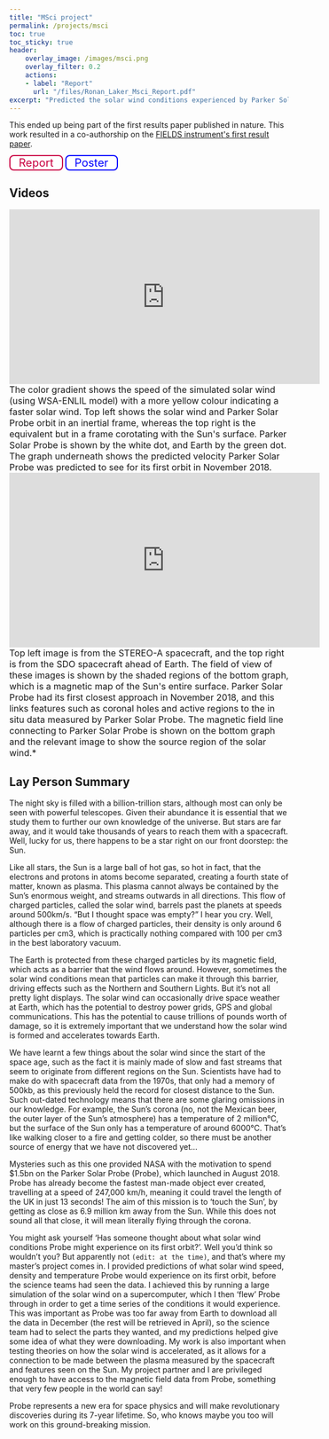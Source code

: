 ```yaml
---
title: "MSci project"
permalink: /projects/msci
toc: true
toc_sticky: true
header:
    overlay_image: /images/msci.png
    overlay_filter: 0.2
    actions:
    - label: "Report"
      url: "/files/Ronan_Laker_Msci_Report.pdf"
excerpt: "Predicted the solar wind conditions experienced by Parker Solar Probe on its first encounter with the Sun"
---
```




This ended up being part of the first results paper published in nature. This work resulted in a co-authorship on the [FIELDS instrument's first result paper](https://www.nature.com/articles/s41586-019-1818-7).

<style> 
.custombutton,
.custombutton:visited{
    border-radius: 8px;
    font-size: 20px;
    margin-bottom:5px;
    padding-top:0px;
    padding-bottom:0px;
    padding-left:15px;
    padding-right:15px;
    height: 4em;
    border: 2px solid black;
    color: black;
    text-decoration: none;
    text-align: center;  
}

.custombutton:hover {
    background-color: black;
    color: white;
    text-decoration: none;
}

.buttonpdf,
.buttonpdf:visited {
    background-color: white; 
    color: #c90241; 
    border: 2px solid #c90241;
}

.buttonpdf:hover {
    background-color: #c90241;
    color: white;
}

.buttonposter,
.buttonposter:visited {
    background-color: white; 
    color: blue;
    border: 2px solid  blue;
}

.buttonposter:hover {
    background-color: blue;
    color: white;
}
</style>


<a class="custombutton buttonpdf" href="/files/Ronan_Laker_Msci_Report.pdf" target="_blank" rel="noopener noreferrer" >Report</a> <a class="custombutton buttonposter" href="/files/Ronan_Laker_Tom_Woolley_Poster.pdf" target="_blank" rel="noopener noreferrer" >Poster</a>


## Videos

<iframe width="560" height="315" src="https://www.youtube.com/embed/GgJgghScZCc" frameborder="0" allow="accelerometer; autoplay; clipboard-write; encrypted-media; gyroscope; picture-in-picture" allowfullscreen></iframe>

<span style="font-size:16px;">
    The color gradient shows the speed of the simulated solar wind (using WSA-ENLIL model) with a more yellow colour indicating a faster solar wind. Top left shows the solar wind and Parker Solar Probe orbit in an inertial frame, whereas the top right is the equivalent but in a frame corotating with the Sun's surface. Parker Solar Probe is shown by the white dot, and Earth by the green dot. The graph underneath shows the predicted velocity Parker Solar Probe was predicted to see for its first orbit in November 2018.
</span>

<iframe width="560" height="315" src="https://www.youtube.com/embed/G5ERYXIiIp8" frameborder="0" allow="accelerometer; autoplay; clipboard-write; encrypted-media; gyroscope; picture-in-picture" allowfullscreen></iframe>

<span style="font-size:16px">
    Top left image is from the STEREO-A spacecraft, and the top right is from the SDO spacecraft ahead of Earth. The field of view of these images is shown by the shaded regions of the bottom graph, which is a magnetic map of the Sun's entire surface. Parker Solar Probe had its first closest approach in November 2018, and this links features such as coronal holes and active regions to the in situ data measured by Parker Solar Probe. The magnetic field line connecting to Parker Solar Probe is shown on the bottom graph and the relevant image to show the source region of the solar wind.*
</span>

<a name="summary"></a>
## Lay Person Summary

The night sky is filled with a billion-trillion stars, although most can only be seen with powerful telescopes. Given their abundance it is essential that we study them to further our own knowledge of the universe. But stars are far away, and it would take thousands of years to reach them with a spacecraft. Well, lucky for us, there happens to be a star right on our front doorstep: the Sun.

Like all stars, the Sun is a large ball of hot gas, so hot in fact, that the electrons and protons in atoms become separated, creating a fourth state of matter, known as plasma. This plasma cannot always be contained by the Sun’s enormous weight, and streams outwards in all directions. This flow of charged particles, called the solar wind, barrels past the planets at speeds around 500km/s. “But I thought space was empty?” I hear you cry. Well, although there is a flow of charged particles, their density is only around 6 particles per cm3, which is practically nothing compared with 100 per cm3 in the best laboratory vacuum.

The Earth is protected from these charged particles by its magnetic field, which acts as a barrier that the wind flows around. However, sometimes the solar wind conditions mean that particles can make it through this barrier, driving effects such as the Northern and Southern Lights. But it’s not all pretty light displays. The solar wind can occasionally drive space weather at Earth, which has the potential to destroy power grids, GPS and global communications. This has the potential to cause trillions of pounds worth of damage, so it is extremely important that we understand how the solar wind is formed and accelerates towards Earth.

We have learnt a few things about the solar wind since the start of the space age, such as the fact it is mainly made of slow and fast streams that seem to originate from different regions on the Sun. Scientists have had to make do with spacecraft data from the 1970s, that only had a memory of 500kb, as this previously held the record for closest distance to the Sun. Such out-dated technology means that there are some glaring omissions in our knowledge. For example, the Sun’s corona (no, not the Mexican beer, the outer layer of the Sun’s atmosphere) has a temperature of 2 million°C, but the surface of the Sun only has a temperature of around 6000°C. That’s like walking closer to a fire and getting colder, so there must be another source of energy that we have not discovered yet…

Mysteries such as this one provided NASA with the motivation to spend $1.5bn on the Parker Solar Probe (Probe), which launched in August 2018. Probe has already become the fastest man-made object ever created, travelling at a speed of 247,000 km/h, meaning it could travel the length of the UK in just 13 seconds! The aim of this mission is to ‘touch the Sun’, by getting as close as 6.9 million km away from the Sun. While this does not sound all that close, it will mean literally flying through the corona.

You might ask yourself ‘Has someone thought about what solar wind conditions Probe might experience on its first orbit?’. Well you’d think so wouldn’t you? But apparently not `(edit: at the time)`, and that’s where my master’s project comes in. I provided predictions of what solar wind speed, density and temperature Probe would experience on its first orbit, before the science teams had seen the data. I achieved this by running a large simulation of the solar wind on a supercomputer, which I then ‘flew’ Probe through in order to get a time series of the conditions it would experience. This was important as Probe was too far away from Earth to download all the data in December (the rest will be retrieved in April), so the science team had to select the parts they wanted, and my predictions helped give some idea of what they were downloading. My work is also important when testing theories on how the solar wind is accelerated, as it allows for a connection to be made between the plasma measured by the spacecraft and features seen on the Sun. My project partner and I are privileged enough to have access to the magnetic field data from Probe, something that very few people in the world can say!

Probe represents a new era for space physics and will make revolutionary discoveries during its 7-year lifetime. So, who knows maybe you too will work on this ground-breaking mission.
